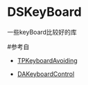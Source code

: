 # DSKeyBoard

一些keyBoard比较好的库

#参考自

- [TPKeyboardAvoiding](https://github.com/michaeltyson/TPKeyboardAvoiding)

- [DAKeyboardControl](https://github.com/danielamitay/DAKeyboardControl)
